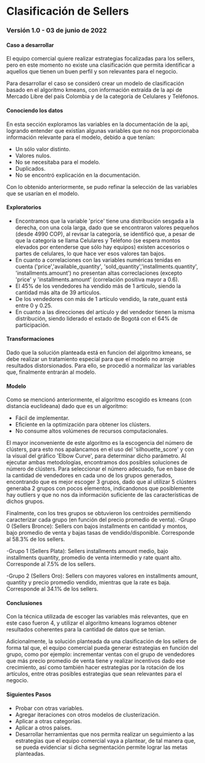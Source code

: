 # Clasificación de Sellers
### Versión 1.0 - 03 de junio de 2022

#### Caso a desarrollar
El equipo comercial quiere realizar estrategias focalizadas para los sellers, pero en este momento no existe una clasificación que permita identificar a aquellos que tienen un buen perfil y son relevantes para el negocio. 

Para desarrollar el caso se consideró crear un modelo de clasificación basado en el algoritmo kmeans, con información extraída de la api de Mercado Libre del país Colombia y de la categoría de Celulares y Teléfonos.

#### Conociendo los datos
En esta sección exploramos las variables en la documentación de la api, logrando entender que existían algunas variables que no nos proporcionaba información relevante para el modelo, debido a que tenían:
- Un sólo valor distinto.
- Valores nulos.
- No se necesitaba para el modelo.
- Duplicados.
- No se encontró explicación en la documentación.

Con lo obtenido anteriormente, se pudo refinar la selección de las variables que se usarían en el modelo.

#### Exploratorios 
- Encontramos que la variable 'price' tiene una distribución sesgada a la derecha, con una cola larga, dado que se encontraron valores pequeños (desde 4990 COP), al revisar la categoría, se identificó que, a pesar de que la categoría se llama Celulares y Teléfono (se espera montos elevados por entenderse que sólo hay equipos) existen accesorios o partes de celulares, lo que hace ver esos valores tan bajos.
- En cuanto a correlaciones con las variables numéricas tenidas en cuenta ('price','available_quantity', 'sold_quantity','installments.quantity', 'installments.amount') no presentan altas correclaciones (excepto 'price' y 'installments.amount' (correlación positiva mayor a 0.6).
- El 45% de los vendedores ha vendido más de 1 artículo, siendo la cantidad más alta de 39 artículos.
- De los vendedores con más de 1 artículo vendido, la rate_quant está entre 0 y 0.25.
- En cuanto a las direcciones del artículo y del vendedor tienen la misma distribución, siendo liderado el estado de Bogotá con el 64% de participación.

#### Transformaciones
Dado que la solución planteada está en funcion del algoritmo kmeans, se debe realizar un tratamiento especial para que el modelo no arroje resultados distorsionados. Para ello, se procedió a normalizar las variables que, finalmente entrarán al modelo.

#### Modelo
Como se mencionó anteriormente, el algoritmo escogido es kmeans (con distancia euclideana) dado que es un algoritmo:
- Fácil de implementar.
- Eficiente en la optimización para obtener los clústers.
- No consume altos volúmenes de recursos computacionales.

El mayor inconveniente de este algoritmo es la escogencia del número de clústers, para esto nos apalancamos en el uso del 'silhouette_score' y con la visual del gráfico 'Elbow Curve', para determinar dicho parámetro. Al ejecutar ambas metodologías, encontramos dos posibles soluciones de número de clústers. Para seleccionar el número adecuado, fue en base de la cantidad de vendedores en cada uno de los grupos generados, encontrando que es mejor escoger 3 grupos, dado que al utilizar 5 clústers generaba 2 grupos con pocos elementos, indicandonos que posiblemente hay outliers y que no nos da información suficiente de las características de dichos grupos.

Finalmente, con los tres grupos se obtuvieron los centroides permitiendo caracterizar cada grupo (en función del precio promedio de venta).
-Grupo 0 (Sellers Bronce): Sellers con bajos installments en cantidad y montos, bajo promedio de venta y bajas tasas de vendido/disponible. Corresponde al 58.3% de los sellers.

-Grupo 1 (Sellers Plata): Sellers installments amount medio, bajo installments quantity, promedio de venta intermedio y rate quant alto. Corresponde al 7.5% de los sellers.

-Grupo 2 (Sellers Oro): Sellers con mayores valores en installments amount, quantity y precio promedio vendido, mientras que la rate es baja. Corresponde al 34.1% de los sellers.

#### Conclusiones
Con la técnica utilizada de escoger las variables más relevantes, que en este caso fueron 4, y utilizar el algoritmo kmeans logramos obtener resultados coherentes para la cantidad de datos que se tenian.

Adicionalmente, la solución planteada da una clasificación de los sellers de forma tal que, el equipo comercial pueda generar estrategias en función del grupo, como por ejemplo: incrementar ventas con el grupo de vendedores que más precio promedio de venta tiene y realizar incentivos dado ese crecimiento, así como también hacer estrategias por la rotación de los artículos, entre otras posibles estrategias que sean relevantes para el negocio.

#### Siguientes Pasos
- Probar con otras variables.
- Agregar iteraciones con otros modelos de clusterización. 
- Aplicar a otras categorías. 
- Aplicar a otros países.
- Desarrollar herramientas que nos permita realizar un seguimiento a las estrategias que el equipo comercial vaya a plantear, de tal manera que, se pueda evidenciar si dicha segmentación permite lograr las metas planteadas.





